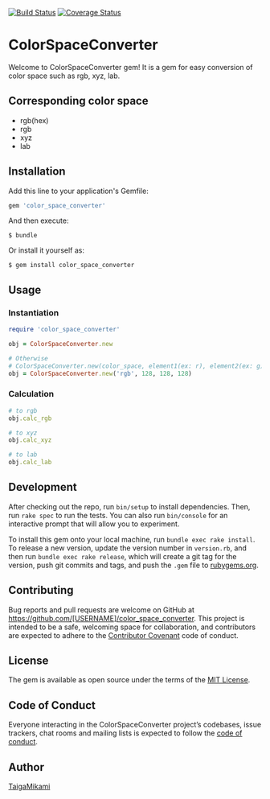 [![Build Status](https://travis-ci.org/TaigaMikami/color_space_converter.svg?branch=master)](https://travis-ci.org/TaigaMikami/color_space_converter)
[![Coverage Status](https://coveralls.io/repos/github/TaigaMikami/color_space_converter/badge.svg?branch=master)](https://coveralls.io/github/TaigaMikami/color_space_converter?branch=master)

# ColorSpaceConverter

Welcome to ColorSpaceConverter gem!
It is a gem for easy conversion of color space such as rgb, xyz, lab.

## Corresponding color space
- rgb(hex)
- rgb
- xyz
- lab

## Installation

Add this line to your application's Gemfile:

```ruby
gem 'color_space_converter'
```

And then execute:

    $ bundle

Or install it yourself as:

    $ gem install color_space_converter

## Usage

### Instantiation

```ruby
require 'color_space_converter'

obj = ColorSpaceConverter.new

# Otherwise
# ColorSpaceConverter.new(color_space, element1(ex: r), element2(ex: g), element3(ex: b)) 
obj = ColorSpaceConverter.new('rgb', 128, 128, 128) 

```

### Calculation
```ruby
# to rgb
obj.calc_rgb

# to xyz
obj.calc_xyz

# to lab
obj.calc_lab

```
## Development

After checking out the repo, run `bin/setup` to install dependencies. Then, run `rake spec` to run the tests. You can also run `bin/console` for an interactive prompt that will allow you to experiment.

To install this gem onto your local machine, run `bundle exec rake install`. To release a new version, update the version number in `version.rb`, and then run `bundle exec rake release`, which will create a git tag for the version, push git commits and tags, and push the `.gem` file to [rubygems.org](https://rubygems.org).

## Contributing

Bug reports and pull requests are welcome on GitHub at https://github.com/[USERNAME]/color_space_converter. This project is intended to be a safe, welcoming space for collaboration, and contributors are expected to adhere to the [Contributor Covenant](http://contributor-covenant.org) code of conduct.

## License

The gem is available as open source under the terms of the [MIT License](https://opensource.org/licenses/MIT).

## Code of Conduct

Everyone interacting in the ColorSpaceConverter project’s codebases, issue trackers, chat rooms and mailing lists is expected to follow the [code of conduct](https://github.com/[USERNAME]/color_space_converter/blob/master/CODE_OF_CONDUCT.md).

## Author
[TaigaMikami](https://github.com/TaigaMikami)